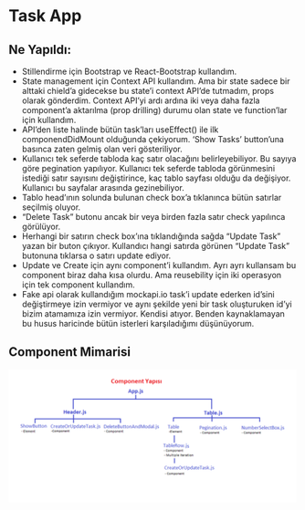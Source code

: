 # Task App
## Ne Yapıldı: 
- Stillendirme için Bootstrap ve React-Bootstrap kullandım. 
- State management için Context API kullandım. Ama bir state sadece bir alttaki chield’a gidecekse bu state’i context API’de tutmadım, props olarak gönderdim. Context API’yi ardı ardına iki veya daha fazla component’a aktarılma (prop drilling) durumu olan state ve function’lar için kullandım. 
- API’den liste halinde bütün task’ları useEffect() ile ilk componendDidMount olduğunda çekiyorum. ‘Show Tasks’ button’una basınca zaten gelmiş olan veri gösteriliyor. 
- Kullanıcı tek seferde tabloda kaç satır olacağını belirleyebiliyor. Bu sayıya göre pegination yapılıyor. Kullanıcı tek seferde tabloda görünmesini istediği satır sayısını değiştirince, kaç tablo sayfası olduğu da değişiyor. Kullanıcı bu sayfalar arasında gezinebiliyor. 
- Tablo head’ının solunda bulunan check box’a tıklanınca bütün satırlar seçilmiş oluyor. 
- “Delete Task” butonu ancak bir veya birden fazla satır check yapılınca görülüyor. 
- Herhangi bir satırın check box’ına tıklandığında sağda “Update Task” yazan bir buton çıkıyor. Kullandıcı hangi satırda görünen “Update Task” butonuna tıklarsa o satırı update ediyor. 
- Update ve Create için aynı component’i kullandım. Ayrı ayrı kullansam bu component biraz daha kısa olurdu. Ama reusebility için iki operasyon için tek component kullandım. 
- Fake api olarak kullandığım mockapi.io task’i update ederken id’sini değiştirmeye izin vermiyor ve aynı şekilde yeni bir task oluşturuken id’yi bizim atamamıza izin vermiyor. Kendisi atıyor. Benden kaynaklamayan bu husus haricinde bütün isterleri karşıladığımı düşünüyorum. 

## Component Mimarisi
<img src='./project_structure.png'>